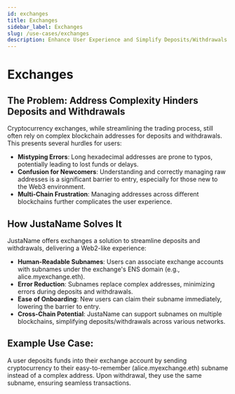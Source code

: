 ```yaml
---
id: exchanges 
title: Exchanges 
sidebar_label: Exchanges 
slug: /use-cases/exchanges 
description: Enhance User Experience and Simplify Deposits/Withdrawals on Exchanges with JustaName
---
```


# Exchanges
## The Problem: Address Complexity Hinders Deposits and Withdrawals
Cryptocurrency exchanges, while streamlining the trading process, still often rely on complex blockchain addresses for deposits and withdrawals. This presents several hurdles for users:

* **Mistyping Errors**: Long hexadecimal addresses are prone to typos, potentially leading to lost funds or delays.
* **Confusion for Newcomers**: Understanding and correctly managing raw addresses is a significant barrier to entry, especially for those new to the Web3 environment.
* **Multi-Chain Frustration**: Managing addresses across different blockchains further complicates the user experience.
## How JustaName Solves It
JustaName offers exchanges a solution to streamline deposits and withdrawals, delivering a Web2-like experience:

* **Human-Readable Subnames**: Users can associate exchange accounts with subnames under the exchange's ENS domain (e.g., alice.myexchange.eth).
* **Error Reduction**: Subnames replace complex addresses, minimizing errors during deposits and withdrawals.
* **Ease of Onboarding**: New users can claim their subname immediately, lowering the barrier to entry.
* **Cross-Chain Potential**: JustaName can support subnames on multiple blockchains, simplifying deposits/withdrawals across various networks.

## Example Use Case:

A user deposits funds into their exchange account by sending cryptocurrency to their easy-to-remember (alice.myexchange.eth) subname instead of a complex address. Upon withdrawal, they use the same subname, ensuring seamless transactions.

